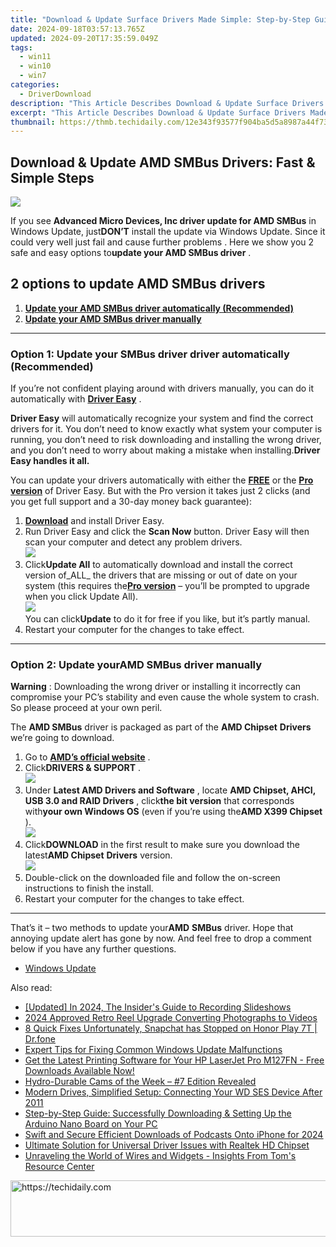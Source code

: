 ```yaml
---
title: "Download & Update Surface Drivers Made Simple: Step-by-Step Guide"
date: 2024-09-18T03:57:13.765Z
updated: 2024-09-20T17:35:59.049Z
tags:
  - win11
  - win10
  - win7
categories:
  - DriverDownload
description: "This Article Describes Download & Update Surface Drivers Made Simple: Step-by-Step Guide"
excerpt: "This Article Describes Download & Update Surface Drivers Made Simple: Step-by-Step Guide"
thumbnail: https://thmb.techidaily.com/12e343f93577f904ba5d5a8987a44f73ad92d686083b4e65611b76c354c55e2c.jpg
---
```


## Download & Update AMD SMBus Drivers: Fast & Simple Steps

![](https://images.drivereasy.com/wp-content/uploads/2018/07/img_5b56fa1540bd0.jpg)

 If you see **Advanced Micro Devices, Inc driver update for AMD SMBus** in Windows Update, just**DON’T** install the update via Windows Update. Since it could very well just fail and cause further problems . Here we show you 2 safe and easy options to**update your AMD SMBus driver** .

## 2 options to update AMD SMBus drivers

1. **[Update your AMD SMBus driver automatically (Recommended)](https://www.drivereasy.com/knowledge/advanced-micro-devices-inc-driver-update-for-amd-smbus-solved/#O1)**
2. **[Update your AMD SMBus driver manually](https://tools.techidaily.com/drivereasy/download/)**

---

### Option 1: Update your **SMBus driver driver** automatically (Recommended)

 If you’re not confident playing around with drivers manually, you can do it automatically with **[Driver Easy](https://tools.techidaily.com/drivereasy/download/)**  .

**Driver Easy**   will automatically recognize your system and find the correct drivers for it. You don’t need to know exactly what system your computer is running, you don’t need to risk downloading and installing the wrong driver, and you don’t need to worry about making a mistake when installing.**Driver Easy handles it all.**

 You can update your drivers automatically with either the **[FREE](https://tools.techidaily.com/drivereasy/download/)** [](https://tools.techidaily.com/drivereasy/download/) or the **[Pro version](https://tools.techidaily.com/drivereasy/download/)**  of Driver Easy. But with the Pro version it takes just 2 clicks (and you get full support and a 30-day money back guarantee):

1. [**Download**](https://tools.techidaily.com/drivereasy/download/) and install Driver Easy.
2. Run Driver Easy and click the **Scan Now** button. Driver Easy will then scan your computer and detect any problem drivers.  
![](https://images.drivereasy.com/wp-content/uploads/2018/05/img_5afb955c3ee3c.jpg)
3. Click**Update All** to automatically download and install the correct version of_ALL_ the drivers that are missing or out of date on your system (this requires the[**Pro version**](https://tools.techidaily.com/drivereasy/download/) – you’ll be prompted to upgrade when you click Update All).  
![](https://images.drivereasy.com/wp-content/uploads/2018/07/img_5b3da218d4356.jpg)  
 You can click**Update** to do it for free if you like, but it’s partly manual.
4. Restart your computer for the changes to take effect.

---

### Option 2: Update your**AMD** **SMBus**  driver manually

**Warning** : Downloading the wrong driver or installing it incorrectly can compromise your PC’s stability and even cause the whole system to crash. So please proceed at your own peril.

 The **AMD SMBus** driver is packaged as part of the **AMD Chipset** **Drivers** we’re going to download.

1. Go to **[AMD’s official website](https://www.amd.com/en)**  .
2. Click**DRIVERS & SUPPORT** .  
![](https://images.drivereasy.com/wp-content/uploads/2018/06/img_5b174777cee5f.jpg)
3. Under **Latest AMD Drivers and Software** , locate **AMD Chipset, AHCI, USB 3.0 and RAID Drivers** , click**the bit version** that corresponds with**your own Windows OS** (even if you’re using the**AMD X399 Chipset** ).  
![](https://images.drivereasy.com/wp-content/uploads/2018/06/img_5b174e63eec18.png)
4. Click**DOWNLOAD** in the first result to make sure you download the latest**AMD Chipset** **Drivers** version.  
![](https://images.drivereasy.com/wp-content/uploads/2018/06/img_5b174cf9e1f05.png)
5. Double-click on the downloaded file and follow the on-screen instructions to finish the install.
6. Restart your computer for the changes to take effect.

---

 That’s it  – two methods to update your**AMD** **SMBus** driver. Hope that annoying update alert has gone by now. And feel free to drop a comment below if you have any further questions.

* [Windows Update](https://tools.techidaily.com/drivereasy/download/)

<ins class="adsbygoogle"
     style="display:block"
     data-ad-format="autorelaxed"
     data-ad-client="ca-pub-7571918770474297"
     data-ad-slot="1223367746"></ins>

<ins class="adsbygoogle"
     style="display:block"
     data-ad-client="ca-pub-7571918770474297"
     data-ad-slot="8358498916"
     data-ad-format="auto"
     data-full-width-responsive="true"></ins>

<span class="atpl-alsoreadstyle">Also read:</span>
<div><ul>
<li><a href="https://screen-activity-recording.techidaily.com/updated-in-2024-the-insiders-guide-to-recording-slideshows/"><u>[Updated] In 2024, The Insider's Guide to Recording Slideshows</u></a></li>
<li><a href="https://extra-guidance.techidaily.com/2024-approved-retro-reel-upgrade-converting-photographs-to-videos/"><u>2024 Approved Retro Reel Upgrade Converting Photographs to Videos</u></a></li>
<li><a href="https://howto.techidaily.com/8-quick-fixes-unfortunately-snapchat-has-stopped-on-honor-play-7t-drfone-by-drfone-fix-android-problems-fix-android-problems/"><u>8 Quick Fixes Unfortunately, Snapchat has Stopped on Honor Play 7T | Dr.fone</u></a></li>
<li><a href="https://win-howtos.techidaily.com/expert-tips-for-fixing-common-windows-update-malfunctions/"><u>Expert Tips for Fixing Common Windows Update Malfunctions</u></a></li>
<li><a href="https://hardware-help.techidaily.com/get-the-latest-printing-software-for-your-hp-laserjet-pro-m127fn-free-downloads-available-now/"><u>Get the Latest Printing Software for Your HP LaserJet Pro M127FN - Free Downloads Available Now!</u></a></li>
<li><a href="https://extra-tips.techidaily.com/hydro-durable-cams-of-the-week-7-edition-revealed/"><u>Hydro-Durable Cams of the Week – #7 Edition Revealed</u></a></li>
<li><a href="https://hardware-help.techidaily.com/modern-drives-simplified-setup-connecting-your-wd-ses-device-after-2011/"><u>Modern Drives, Simplified Setup: Connecting Your WD SES Device After 2011</u></a></li>
<li><a href="https://hardware-help.techidaily.com/step-by-step-guide-successfully-downloading-and-setting-up-the-arduino-nano-board-on-your-pc/"><u>Step-by-Step Guide: Successfully Downloading & Setting Up the Arduino Nano Board on Your PC</u></a></li>
<li><a href="https://fox-blue.techidaily.com/swift-and-secure-efficient-downloads-of-podcasts-onto-iphone-for-2024/"><u>Swift and Secure Efficient Downloads of Podcasts Onto iPhone for 2024</u></a></li>
<li><a href="https://hardware-help.techidaily.com/ultimate-solution-for-universal-driver-issues-with-realtek-hd-chipset/"><u>Ultimate Solution for Universal Driver Issues with Realtek HD Chipset</u></a></li>
<li><a href="https://hardware-help.techidaily.com/unraveling-the-world-of-wires-and-widgets-insights-from-toms-resource-center/"><u>Unraveling the World of Wires and Widgets - Insights From Tom's Resource Center</u></a></li>
</ul></div>

<!-- affiliate ads begin -->
<a href="https://unicoeye.pxf.io/c/5597632/2134237/18498" target="_top" id="2134237">
  <img src="//a.impactradius-go.com/display-ad/18498-2134237" border="0" alt="https://techidaily.com" width="728" height="90"/>
</a>
<img height="0" width="0" src="https://unicoeye.pxf.io/i/5597632/2134237/18498" style="position:absolute;visibility:hidden;" border="0" />
<!-- affiliate ads end -->

